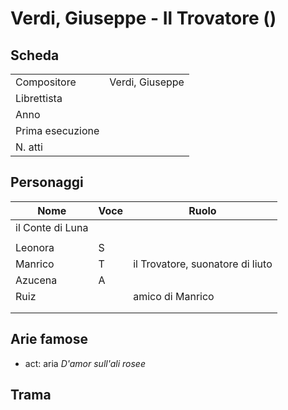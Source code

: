 # Verdi, Giuseppe - Il Trovatore ()

## Scheda

| | |
| :- | :- |
| Compositore | Verdi, Giuseppe |
| Librettista | |
| Anno | |
| Prima esecuzione | |
| N. atti | |

## Personaggi

| Nome | Voce | Ruolo |
| - | - | - |
| il Conte di Luna | | |
| | |
| Leonora | S | |
| Manrico | T | il Trovatore, suonatore di liuto |
| Azucena| A | |
| Ruiz | | amico di Manrico |
| | |
| | |

## Arie famose

- act: aria _D'amor sull'ali rosee_

## Trama